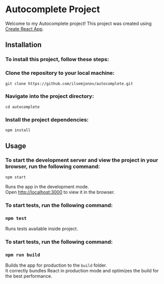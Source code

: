 # Autocomplete Project

Welcome to my Autocomplete project! This project was created using [Create React App](https://github.com/facebook/create-react-app).

## Installation

### To install this project, follow these steps:

### Clone the repository to your local machine: 
 `git clone https://github.com/ilsemjonov/autocomplete.git`
### Navigate into the project directory: 
 `cd autocomplete`
### Install the project dependencies: 
 `npm install`

## Usage

### To start the development server and view the project in your browser, run the following command:

`npm start`

Runs the app in the development mode.\
Open [http://localhost:3000](http://localhost:3000) to view it in the browser.

### To start tests, run the following command:
### `npm test`

Runs tests available inside project.

### To start tests, run the following command:
### `npm run build`

Builds the app for production to the `build` folder.\
It correctly bundles React in production mode and optimizes the build for the best performance.
